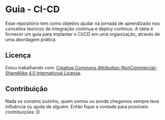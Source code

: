 # Guia - CI-CD

Esse repositório tem como objetivo ajudar na jornada de aprendizado nos conceitos teoricos de Integração continua e deploy continuo.
A ideia é fornecer um guia para implantar o CI/CD em uma organização, através de uma abordagem prática.

## Licença 

Estou trabalhando com: [Creative Commons Attribution-NonCommercial-ShareAlike 4.0 International License](https://creativecommons.org/licenses/by-nc-sa/4.0/).




## Contribuição

Nada se constroi sozinho, quem somos ou aonde chegamos sempre teve influência ou ajuda de alguém.
Então fique a vontade para possíveis contribuições :D 

